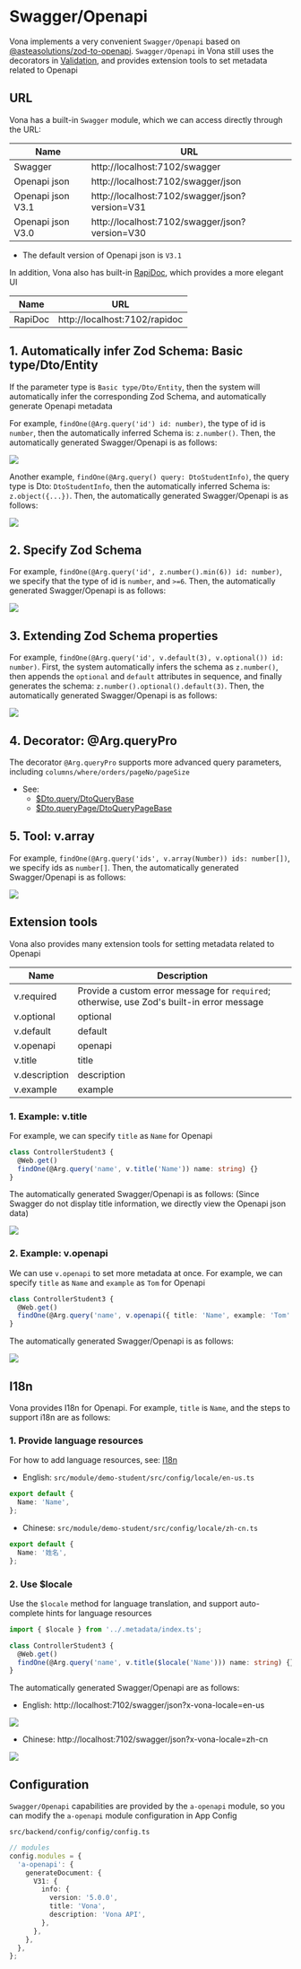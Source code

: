 # Swagger/Openapi

Vona implements a very convenient `Swagger/Openapi` based on [@asteasolutions/zod-to-openapi](https://github.com/asteasolutions/zod-to-openapi). `Swagger/Openapi` in Vona still uses the decorators in [Validation](../validation/introduction.md), and provides extension tools to set metadata related to Openapi

## URL

Vona has a built-in `Swagger` module, which we can access directly through the URL:

|Name|URL|
|--|--|
|Swagger|http://localhost:7102/swagger|
|Openapi json| http://localhost:7102/swagger/json|
|Openapi json V3.1| http://localhost:7102/swagger/json?version=V31|
|Openapi json V3.0| http://localhost:7102/swagger/json?version=V30|

- The default version of Openapi json is `V3.1`

In addition, Vona also has built-in [RapiDoc](https://rapidocweb.com/), which provides a more elegant UI

|Name|URL|
|--|--|
|RapiDoc|http://localhost:7102/rapidoc|

## 1. Automatically infer Zod Schema: Basic type/Dto/Entity

If the parameter type is `Basic type/Dto/Entity`, then the system will automatically infer the corresponding Zod Schema, and automatically generate Openapi metadata

For example, `findOne(@Arg.query('id') id: number)`, the type of id is `number`, then the automatically inferred Schema is: `z.number()`. Then, the automatically generated Swagger/Openapi is as follows:

![](../../../assets/img/openapi/openapi-1.png)

Another example, `findOne(@Arg.query() query: DtoStudentInfo)`, the query type is Dto: `DtoStudentInfo`, then the automatically inferred Schema is: `z.object({...})`. Then, the automatically generated Swagger/Openapi is as follows:

![](../../../assets/img/openapi/openapi-2.png)

## 2. Specify Zod Schema

For example, `findOne(@Arg.query('id', z.number().min(6)) id: number)`, we specify that the type of id is `number`, and `>=6`. Then, the automatically generated Swagger/Openapi is as follows:

![](../../../assets/img/openapi/openapi-3.png)

## 3. Extending Zod Schema properties

For example, `findOne(@Arg.query('id', v.default(3), v.optional()) id: number)`. First, the system automatically infers the schema as `z.number()`, then appends the `optional` and `default` attributes in sequence, and finally generates the schema: `z.number().optional().default(3)`. Then, the automatically generated Swagger/Openapi is as follows:

![](../../../assets/img/openapi/openapi-4.png)

## 4. Decorator: @Arg.queryPro

The decorator `@Arg.queryPro` supports more advanced query parameters, including `columns/where/orders/pageNo/pageSize`

- See:
  - [$Dto.query/DtoQueryBase](../orm/dto/query.md)
  - [$Dto.queryPage/DtoQueryPageBase](../orm/dto/query-page.md)

## 5. Tool: v.array

For example, `findOne(@Arg.query('ids', v.array(Number)) ids: number[])`, we specify ids as `number[]`. Then, the automatically generated Swagger/Openapi is as follows:

![](../../../assets/img/openapi/openapi-5.png)

## Extension tools

Vona also provides many extension tools for setting metadata related to Openapi

|Name|Description|
|--|--|
|v.required|Provide a custom error message for `required`; otherwise, use Zod's built-in error message|
|v.optional|optional|
|v.default|default|
|v.openapi|openapi|
|v.title|title|
|v.description|description|
|v.example|example|

### 1. Example: v.title

For example, we can specify `title` as `Name` for Openapi

``` typescript
class ControllerStudent3 {
  @Web.get()
  findOne(@Arg.query('name', v.title('Name')) name: string) {}
}
```

The automatically generated Swagger/Openapi is as follows: (Since Swagger do not display title information, we directly view the Openapi json data)

![](../../../assets/img/openapi/openapi-6.png)

### 2. Example: v.openapi

We can use `v.openapi` to set more metadata at once. For example, we can specify `title` as `Name` and `example` as `Tom` for Openapi

``` typescript
class ControllerStudent3 {
  @Web.get()
  findOne(@Arg.query('name', v.openapi({ title: 'Name', example: 'Tom' })) name: string) {}
}
```

The automatically generated Swagger/Openapi is as follows:

![](../../../assets/img/openapi/openapi-7.png)

## I18n

Vona provides I18n for Openapi. For example, `title` is `Name`, and the steps to support i18n ​​are as follows:

### 1. Provide language resources

For how to add language resources, see: [I18n](../../essentials/scope/locale.md)

* English: `src/module/demo-student/src/config/locale/en-us.ts`

``` typescript
export default {
  Name: 'Name',
};
```

* Chinese: `src/module/demo-student/src/config/locale/zh-cn.ts`

``` typescript
export default {
  Name: '姓名',
};
```

### 2. Use $locale

Use the `$locale` method for language translation, and support auto-complete hints for language resources

``` typescript
import { $locale } from '../.metadata/index.ts';

class ControllerStudent3 {
  @Web.get()
  findOne(@Arg.query('name', v.title($locale('Name'))) name: string) {}
}
```

The automatically generated Swagger/Openapi are as follows:

* English: http://localhost:7102/swagger/json?x-vona-locale=en-us

![](../../../assets/img/openapi/openapi-8.png)

* Chinese: http://localhost:7102/swagger/json?x-vona-locale=zh-cn

![](../../../assets/img/openapi/openapi-9.png)

## Configuration

`Swagger/Openapi` capabilities are provided by the `a-openapi` module, so you can modify the `a-openapi` module configuration in App Config

`src/backend/config/config/config.ts`

``` typescript
// modules
config.modules = {
  'a-openapi': {
    generateDocument: {
      V31: {
        info: {
          version: '5.0.0',
          title: 'Vona',
          description: 'Vona API',
        },
      },
    },
  },
};
```
